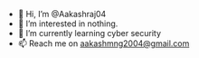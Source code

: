 - 👋 Hi, I’m @Aakashraj04
- 👀 I’m interested in nothing.
- 🌱 I’m currently learning cyber security
- 📫 Reach me on aakashmng2004@gmail.com

<!---
Aakashraj04/Aakashraj04 is a ✨ special ✨ repository because its `README.md` (this file) appears on your GitHub profile.
You can click the Preview link to take a look at your changes.
--->
